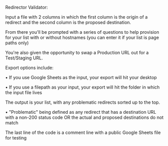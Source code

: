 Redirector Validator: 

Input a file with 2 columns in which the first column is the origin of a redirect and the second column is the proposed destination. 

From there you'll be prompted with a series of questions to help provision for your list with or without hostnames (you can enter it if your list is page paths only)

You're also given the opportunity to swap a Production URL out for a Test/Staging URL. 

Export options include:

  • If you use Google Sheets as the input, your export will hit your desktop
  
  • If you use a filepath as your input, your export will hit the folder in which the input file lives

The output is your list, with any problematic redirects sorted up to the top. 

  • "Problematic" being defined as any redirect that has a destination URL with a non-200 status code OR the actual and proposed destinations do not match


The last line of the code is a comment line with a public Google Sheets file for testing

